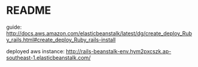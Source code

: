 # README

guide:
http://docs.aws.amazon.com/elasticbeanstalk/latest/dg/create_deploy_Ruby_rails.html#create_deploy_Ruby_rails-install

deployed aws instance:
http://rails-beanstalk-env.hym2pxcszk.ap-southeast-1.elasticbeanstalk.com/
